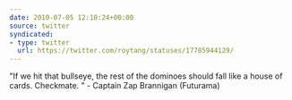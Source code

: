 ```yaml
---
date: 2010-07-05 12:10:24+00:00
source: twitter
syndicated:
- type: twitter
  url: https://twitter.com/roytang/statuses/17785944129/
---
```


"If we hit that bullseye, the rest of the dominoes should fall like a house of cards. Checkmate. " - Captain Zap Brannigan (Futurama)